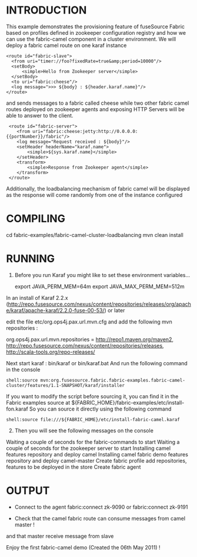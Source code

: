 INTRODUCTION
============

This example demonstrates the provisioning feature of fuseSource Fabric based on profiles
defined in zookeeper configuration registry and how we can use the fabric-camel component in
a cluster environment.  We will deploy a fabric camel route on one karaf instance

    <route id="fabric-slave">
      <from uri="timer://foo?fixedRate=true&amp;period=10000"/>
      <setBody>
          <simple>Hello from Zookeeper server</simple>
      </setBody>
      <to uri="fabric:cheese"/>
      <log message=">>> ${body} : ${header.karaf.name}"/>
    </route>

and sends messages to a fabric called cheese while two other fabric camel routes deployed on zookeeper
agents and exposing HTTP Servers will be able to answer to the client.

     <route id="fabric-server">
        <from uri="fabric:cheese:jetty:http://0.0.0.0:{{portNumber}}/fabric"/>
        <log message="Request received : ${body}"/>
        <setHeader headerName="karaf.name">
            <simple>${sys.karaf.name}</simple>
        </setHeader>
        <transform>
            <simple>Response from Zookeeper agent</simple>
        </transform>
     </route>

Additionally, the loadbalancing mechanism of fabric camel will be displayed as the response will come randomly
from one of the instance configured

COMPILING
=========
cd fabric-examples/fabric-camel-cluster-loadbalancing
mvn clean install

RUNNING
=======
1) Before you run Karaf you might like to set these environment variables...

    export JAVA_PERM_MEM=64m
    export JAVA_MAX_PERM_MEM=512m

In an install of Karaf 2.2.x (http://repo.fusesource.com/nexus/content/repositories/releases/org/apache/karaf/apache-karaf/2.2.0-fuse-00-53/) or later

edit the file etc/org.ops4j.pax.url.mvn.cfg and add the following mvn repositories :

org.ops4j.pax.url.mvn.repositories = http://repo1.maven.org/maven2, \
                                     http://repo.fusesource.com/nexus/content/repositories/releases, \
                                     http://scala-tools.org/repo-releases/

Next start karaf : bin/karaf or bin/karaf.bat
And run the following command in the console

    shell:source mvn:org.fusesource.fabric.fabric-examples.fabric-camel-cluster/features/1.1-SNAPSHOT/karaf/installer

If you want to modify the script before sourcing it, you can find it in the Fabric examples source at ${FABRIC_HOME}/fabric-examples/etc/install-fon.karaf
So you can source it directly using the following command

    shell:source file:///${FABRIC_HOME}/etc/install-fabric-camel.karaf


2) Then you will see the following messages on the console

Waiting a couple of seconds for the fabric-commands to start
Waiting a couple of seconds for the zookeeper server to start
Installing camel features repository and deploy camel
Installing camel fabric demo features repository and deploy camel-master
Create fabric profile
add repositories, features to be deployed in the store
Create fabric agent


OUTPUT
======

- Connect to the agent
fabric:connect zk-9090 or fabric:connect zk-9191

- Check that the camel fabric route can consume messages from camel master !


and that master receive message from slave


Enjoy the first fabric-camel demo (Created the 06th May 2011) !
